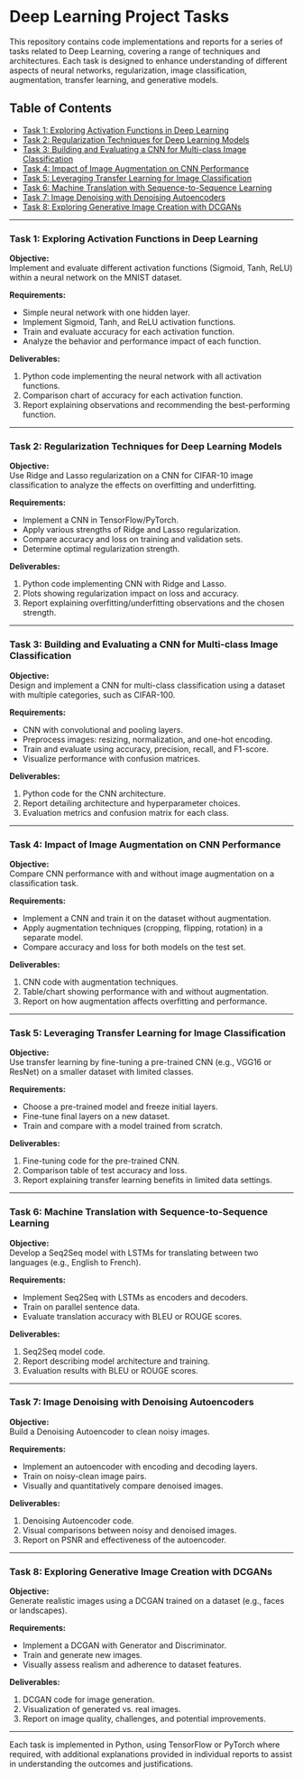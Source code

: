 # Deep Learning Project Tasks

This repository contains code implementations and reports for a series of tasks related to Deep Learning, covering a range of techniques and architectures. Each task is designed to enhance understanding of different aspects of neural networks, regularization, image classification, augmentation, transfer learning, and generative models.

## Table of Contents

- [Task 1: Exploring Activation Functions in Deep Learning](#task-1-exploring-activation-functions-in-deep-learning)
- [Task 2: Regularization Techniques for Deep Learning Models](#task-2-regularization-techniques-for-deep-learning-models)
- [Task 3: Building and Evaluating a CNN for Multi-class Image Classification](#task-3-building-and-evaluating-a-cnn-for-multi-class-image-classification)
- [Task 4: Impact of Image Augmentation on CNN Performance](#task-4-impact-of-image-augmentation-on-cnn-performance)
- [Task 5: Leveraging Transfer Learning for Image Classification](#task-5-leveraging-transfer-learning-for-image-classification)
- [Task 6: Machine Translation with Sequence-to-Sequence Learning](#task-6-machine-translation-with-sequence-to-sequence-learning)
- [Task 7: Image Denoising with Denoising Autoencoders](#task-7-image-denoising-with-denoising-autoencoders)
- [Task 8: Exploring Generative Image Creation with DCGANs](#task-8-exploring-generative-image-creation-with-dcgans)

---

### Task 1: Exploring Activation Functions in Deep Learning

**Objective:**  
Implement and evaluate different activation functions (Sigmoid, Tanh, ReLU) within a neural network on the MNIST dataset.

**Requirements:**  
- Simple neural network with one hidden layer.
- Implement Sigmoid, Tanh, and ReLU activation functions.
- Train and evaluate accuracy for each activation function.
- Analyze the behavior and performance impact of each function.

**Deliverables:**  
1. Python code implementing the neural network with all activation functions.
2. Comparison chart of accuracy for each activation function.
3. Report explaining observations and recommending the best-performing function.

---

### Task 2: Regularization Techniques for Deep Learning Models

**Objective:**  
Use Ridge and Lasso regularization on a CNN for CIFAR-10 image classification to analyze the effects on overfitting and underfitting.

**Requirements:**  
- Implement a CNN in TensorFlow/PyTorch.
- Apply various strengths of Ridge and Lasso regularization.
- Compare accuracy and loss on training and validation sets.
- Determine optimal regularization strength.

**Deliverables:**  
1. Python code implementing CNN with Ridge and Lasso.
2. Plots showing regularization impact on loss and accuracy.
3. Report explaining overfitting/underfitting observations and the chosen strength.

---

### Task 3: Building and Evaluating a CNN for Multi-class Image Classification

**Objective:**  
Design and implement a CNN for multi-class classification using a dataset with multiple categories, such as CIFAR-100.

**Requirements:**  
- CNN with convolutional and pooling layers.
- Preprocess images: resizing, normalization, and one-hot encoding.
- Train and evaluate using accuracy, precision, recall, and F1-score.
- Visualize performance with confusion matrices.

**Deliverables:**  
1. Python code for the CNN architecture.
2. Report detailing architecture and hyperparameter choices.
3. Evaluation metrics and confusion matrix for each class.

---

### Task 4: Impact of Image Augmentation on CNN Performance

**Objective:**  
Compare CNN performance with and without image augmentation on a classification task.

**Requirements:**  
- Implement a CNN and train it on the dataset without augmentation.
- Apply augmentation techniques (cropping, flipping, rotation) in a separate model.
- Compare accuracy and loss for both models on the test set.

**Deliverables:**  
1. CNN code with augmentation techniques.
2. Table/chart showing performance with and without augmentation.
3. Report on how augmentation affects overfitting and performance.

---

### Task 5: Leveraging Transfer Learning for Image Classification

**Objective:**  
Use transfer learning by fine-tuning a pre-trained CNN (e.g., VGG16 or ResNet) on a smaller dataset with limited classes.

**Requirements:**  
- Choose a pre-trained model and freeze initial layers.
- Fine-tune final layers on a new dataset.
- Train and compare with a model trained from scratch.

**Deliverables:**  
1. Fine-tuning code for the pre-trained CNN.
2. Comparison table of test accuracy and loss.
3. Report explaining transfer learning benefits in limited data settings.

---

### Task 6: Machine Translation with Sequence-to-Sequence Learning

**Objective:**  
Develop a Seq2Seq model with LSTMs for translating between two languages (e.g., English to French).

**Requirements:**  
- Implement Seq2Seq with LSTMs as encoders and decoders.
- Train on parallel sentence data.
- Evaluate translation accuracy with BLEU or ROUGE scores.

**Deliverables:**  
1. Seq2Seq model code.
2. Report describing model architecture and training.
3. Evaluation results with BLEU or ROUGE scores.

---

### Task 7: Image Denoising with Denoising Autoencoders

**Objective:**  
Build a Denoising Autoencoder to clean noisy images.

**Requirements:**  
- Implement an autoencoder with encoding and decoding layers.
- Train on noisy-clean image pairs.
- Visually and quantitatively compare denoised images.

**Deliverables:**  
1. Denoising Autoencoder code.
2. Visual comparisons between noisy and denoised images.
3. Report on PSNR and effectiveness of the autoencoder.

---

### Task 8: Exploring Generative Image Creation with DCGANs

**Objective:**  
Generate realistic images using a DCGAN trained on a dataset (e.g., faces or landscapes).

**Requirements:**  
- Implement a DCGAN with Generator and Discriminator.
- Train and generate new images.
- Visually assess realism and adherence to dataset features.

**Deliverables:**  
1. DCGAN code for image generation.
2. Visualization of generated vs. real images.
3. Report on image quality, challenges, and potential improvements.

---

Each task is implemented in Python, using TensorFlow or PyTorch where required, with additional explanations provided in individual reports to assist in understanding the outcomes and justifications.
```
